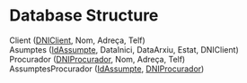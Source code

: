# Database Structure

Client (<u>DNIClient</u>, Nom, Adreça, Telf)  
Asumptes (<u>IdAssumpte</u>, DataInici, DataArxiu, Estat, DNIClient)  
Procurador (<u>DNIProcurador</u>, Nom, Adreça, Telf)  
AssumptesProcurador (<u>IdAssumpte</u>, <u>DNIProcurador</u>)  
